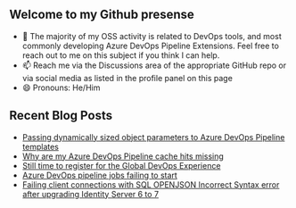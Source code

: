 ## Welcome to my Github presense

- 💬 The majority of my OSS activity is related to DevOps tools, and most commonly developing Azure DevOps Pipeline Extensions. Feel free to reach out to me on this subject if you think I can help.
- 📫 Reach me via the Discussions area of the appropriate GitHub repo or via social media as listed in the profile panel on this page
- 😄 Pronouns: He/Him

## Recent Blog Posts
<!-- BLOG-POST-LIST:START -->
- [Passing dynamically sized object parameters to Azure DevOps Pipeline templates](https://blog.richardfennell.net/posts/passing-object-parameters-to-azure-devops-pipeline-template/)
- [Why are my Azure DevOps Pipeline cache hits missing](https://blog.richardfennell.net/posts/why-is-my-azure-devops-pipeline-cache-missing/)
- [Still time to register for the Global DevOps Experience](https://blog.richardfennell.net/posts/still-time-to-register-for-the-global-devops-experience/)
- [Azure DevOps pipeline jobs failing to start](https://blog.richardfennell.net/posts/azure-devops-pipeline-jobs-failing-to-start/)
- [Failing client connections with SQL OPENJSON Incorrect Syntax error after upgrading Identity Server 6 to 7](https://blog.richardfennell.net/posts/failing-client-connections-after-upgrading-identity-server-6-to-7/)
<!-- BLOG-POST-LIST:END -->


<!--
**rfennell/rfennell** is a ✨ _special_ ✨ repository because its `README.md` (this file) appears on your GitHub profile.

Here are some ideas to get you started:

- 🔭 I’m currently working on ...
- 🌱 I’m currently learning ...
- 👯 I’m looking to collaborate on ...
- 🤔 I’m looking for help with ...
- 💬 Ask me about ...
- 📫 How to reach me: ...
- 😄 Pronouns: ...
- ⚡ Fun fact: ...
-->

